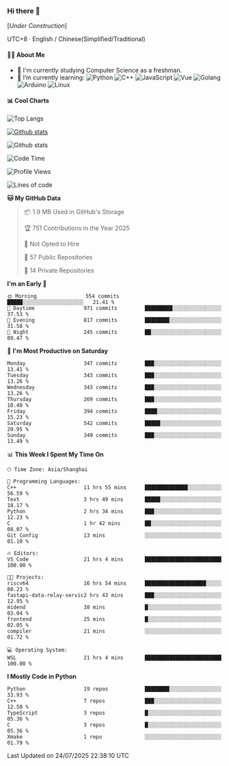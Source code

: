 ### Hi there 👋

\[*Under Construction*\]

UTC+8 · English / Chinese(Simplified/Traditional)

<!--
**NoNormalCreeper/NoNormalCreeper** is a ✨ _special_ ✨ repository because its `README.md` (this file) appears on your GitHub profile.

Here are some ideas to get you started:

- 🔭 I’m currently working on ...
- 🌱 I’m currently learning ...
- 👯 I’m looking to collaborate on ...
- 🤔 I’m looking for help with ...
- 💬 Ask me about ...
- 📫 How to reach me: ...
- 😄 Pronouns: ...
- ⚡ Fun fact: ...
-->

#### 👩‍💻 About Me

- 🏫 I'm currently studying Computer Science as a freshman.
- 🌱 I’m currently learning: 
![Python](https://img.shields.io/badge/-Python-blue?style=flat-square&logo=Python&logoColor=fff)
![C++](https://img.shields.io/badge/-C%2B%2B-00599C?style=flat-square&logo=C%2B%2B&logoColor=fff)
![JavaScript](https://img.shields.io/badge/-JavaScript-ffca18?style=flat-square&logo=JavaScript&logoColor=fff)
![Vue](https://img.shields.io/badge/-Vue-4FC08D?style=flat-square&logo=Vue.js&logoColor=fff)
![Golang](https://img.shields.io/badge/-Go-007d9c?style=flat-square&logo=Go&logoColor=fff)
![Arduino](https://img.shields.io/badge/-Arduino-00979D?style=flat-square&logo=Arduino&logoColor=fff)
![Linux](https://img.shields.io/badge/-Linux-FCC624?style=flat-square&logo=Linux&logoColor=fff)

#### 📊 Cool Charts

![Top Langs](https://readme-stats-zeta-six.vercel.app/api/top-langs/?username=NoNormalCreeper&layout=compact)

[![Github stats](https://readme-stats-zeta-six.vercel.app/api?username=NoNormalCreeper&show=reviews,discussions_started,discussions_answered,prs_merged,prs_merged_percentage)](https://github.com/anuraghazra/github-readme-stats)

![Github stats](https://github-profile-trophy.vercel.app/?username=NoNormalCreeper)


<!--START_SECTION:waka-->
![Code Time](http://img.shields.io/badge/Code%20Time-683%20hrs%2053%20mins-blue)

![Profile Views](http://img.shields.io/badge/Profile%20Views-0-blue)

![Lines of code](https://img.shields.io/badge/From%20Hello%20World%20I%27ve%20Written-4.2%20million%20lines%20of%20code-blue)

**🐱 My GitHub Data** 

> 📦 1.9 MB Used in GitHub's Storage 
 > 
> 🏆 751 Contributions in the Year 2025
 > 
> 🚫 Not Opted to Hire
 > 
> 📜 57 Public Repositories 
 > 
> 🔑 14 Private Repositories 
 > 
**I'm an Early 🐤** 

```text
🌞 Morning                554 commits         █████░░░░░░░░░░░░░░░░░░░░   21.41 % 
🌆 Daytime                971 commits         █████████░░░░░░░░░░░░░░░░   37.53 % 
🌃 Evening                817 commits         ████████░░░░░░░░░░░░░░░░░   31.58 % 
🌙 Night                  245 commits         ██░░░░░░░░░░░░░░░░░░░░░░░   09.47 % 
```
📅 **I'm Most Productive on Saturday** 

```text
Monday                   347 commits         ███░░░░░░░░░░░░░░░░░░░░░░   13.41 % 
Tuesday                  343 commits         ███░░░░░░░░░░░░░░░░░░░░░░   13.26 % 
Wednesday                343 commits         ███░░░░░░░░░░░░░░░░░░░░░░   13.26 % 
Thursday                 269 commits         ███░░░░░░░░░░░░░░░░░░░░░░   10.40 % 
Friday                   394 commits         ████░░░░░░░░░░░░░░░░░░░░░   15.23 % 
Saturday                 542 commits         █████░░░░░░░░░░░░░░░░░░░░   20.95 % 
Sunday                   349 commits         ███░░░░░░░░░░░░░░░░░░░░░░   13.49 % 
```


📊 **This Week I Spent My Time On** 

```text
🕑︎ Time Zone: Asia/Shanghai

💬 Programming Languages: 
C++                      11 hrs 55 mins      ██████████████░░░░░░░░░░░   56.59 % 
Text                     3 hrs 49 mins       █████░░░░░░░░░░░░░░░░░░░░   18.17 % 
Python                   2 hrs 34 mins       ███░░░░░░░░░░░░░░░░░░░░░░   12.23 % 
C                        1 hr 42 mins        ██░░░░░░░░░░░░░░░░░░░░░░░   08.07 % 
Git Config               13 mins             ░░░░░░░░░░░░░░░░░░░░░░░░░   01.10 % 

🔥 Editors: 
VS Code                  21 hrs 4 mins       █████████████████████████   100.00 % 

🐱‍💻 Projects: 
riscv64                  16 hrs 54 mins      ████████████████████░░░░░   80.23 % 
fastapi-data-relay-servic2 hrs 43 mins       ███░░░░░░░░░░░░░░░░░░░░░░   12.95 % 
midend                   38 mins             █░░░░░░░░░░░░░░░░░░░░░░░░   03.04 % 
frontend                 25 mins             █░░░░░░░░░░░░░░░░░░░░░░░░   02.05 % 
compiler                 21 mins             ░░░░░░░░░░░░░░░░░░░░░░░░░   01.72 % 

💻 Operating System: 
WSL                      21 hrs 4 mins       █████████████████████████   100.00 % 
```

**I Mostly Code in Python** 

```text
Python                   19 repos            ████████░░░░░░░░░░░░░░░░░   33.93 % 
C++                      7 repos             ███░░░░░░░░░░░░░░░░░░░░░░   12.50 % 
TypeScript               3 repos             █░░░░░░░░░░░░░░░░░░░░░░░░   05.36 % 
C                        3 repos             █░░░░░░░░░░░░░░░░░░░░░░░░   05.36 % 
Xmake                    1 repo              ░░░░░░░░░░░░░░░░░░░░░░░░░   01.79 % 
```




 Last Updated on 24/07/2025 22:38:10 UTC
<!--END_SECTION:waka-->

